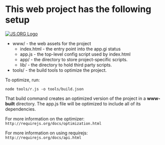 # This web project has the following setup

[![JS.ORG Logo](http://logo.js.org/png/github_header.png)](http://js.org)

* www/ - the web assets for the project
  * index.html - the entry point into the app.gi status
  * app.js - the top-level config script used by index.html
  * app/ - the directory to store project-specific scripts.
  * lib/ - the directory to hold third party scripts.
* tools/ - the build tools to optimize the project.

To optimize, run:

    node tools/r.js -o tools/build.json

That build command creates an optimized version of the project in a
**www-built** directory. The app.js file will be optimized to include
all of its dependencies.

For more information on the optimizer:
`http://requirejs.org/docs/optimization.html`

For more information on using requirejs:
`http://requirejs.org/docs/api.html`
